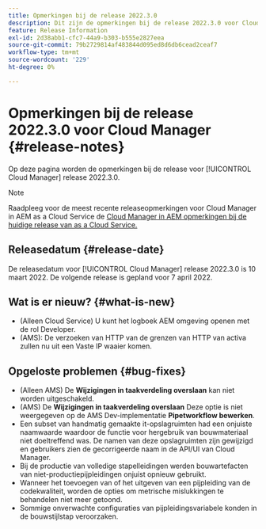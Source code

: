 ```yaml
---
title: Opmerkingen bij de release 2022.3.0
description: Dit zijn de opmerkingen bij de release 2022.3.0 voor Cloud Manager.
feature: Release Information
exl-id: 2d38abb1-cfc7-44a9-b303-b555e2827eea
source-git-commit: 79b2729814af483844d095ed8d6db6cead2ceaf7
workflow-type: tm+mt
source-wordcount: '229'
ht-degree: 0%

---
```



# Opmerkingen bij de release 2022.3.0 voor Cloud Manager {#release-notes}

Op deze pagina worden de opmerkingen bij de release voor [!UICONTROL Cloud Manager] release 2022.3.0.

>[!NOTE]
>
>Raadpleeg voor de meest recente releaseopmerkingen voor Cloud Manager in AEM as a Cloud Service de [Cloud Manager in AEM opmerkingen bij de huidige release van as a Cloud Service.](https://experienceleague.adobe.com/docs/experience-manager-cloud-service/content/implementing/using-cloud-manager/release-notes-cloud-manager/release-notes-cm-current.html)

## Releasedatum {#release-date}

De releasedatum voor [!UICONTROL Cloud Manager] release 2022.3.0 is 10 maart 2022. De volgende release is gepland voor 7 april 2022.

## Wat is er nieuw? {#what-is-new}

* (Alleen Cloud Service) U kunt het logboek AEM omgeving openen met de rol Developer.
* (AMS): De verzoeken van HTTP van de grenzen van HTTP van activa zullen nu uit een Vaste IP waaier komen.


## Opgeloste problemen {#bug-fixes}

* (Alleen AMS) De **Wijzigingen in taakverdeling overslaan** kan niet worden uitgeschakeld.
* (AMS) De **Wijzigingen in taakverdeling overslaan** Deze optie is niet weergegeven op de AMS Dev-implementatie **Pipetworkflow bewerken**.
* Een subset van handmatig gemaakte it-opslagruimten had een onjuiste naamwaarde waardoor de functie voor hergebruik van bouwmateriaal niet doeltreffend was. De namen van deze opslagruimten zijn gewijzigd en gebruikers zien de gecorrigeerde naam in de API/UI van Cloud Manager.
* Bij de productie van volledige stapelleidingen werden bouwartefacten van niet-productiepijpleidingen onjuist opnieuw gebruikt.
* Wanneer het toevoegen van of het uitgeven van een pijpleiding van de codekwaliteit, worden de opties om metrische mislukkingen te behandelen niet meer getoond.
* Sommige onverwachte configuraties van pijpleidingsvariabele konden in de bouwstijlstap veroorzaken.
